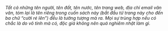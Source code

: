 _Tất cả những tên người, tên đất, tên nước, tên trang web, địa chỉ email vân vân, tóm lại là tên riêng trong cuốn sách này (bắt đầu từ trang này cho đến ba chữ “cười ré lên”) đều là tưởng tượng mà ra. Mọi sự trùng hợp nếu có chắc là do vô tình mà có, độc giả không nên quá nghiêm nhặt làm gì._

